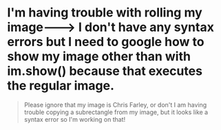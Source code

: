 # I'm having trouble with rolling my image---> I don't have any syntax errors but I need to google how to show my image other than with im.show() because that executes the regular image. 

>Please ignore that my image is Chris Farley, or don't
>I am having trouble copying a subrectangle from my image, but it looks like a syntax error so I'm working on that! 

